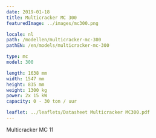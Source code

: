 ```yaml
---
date: 2019-01-18
title: Multicracker MC 300
featuredImage: ../images/mc300.png

locale: nl
path: /modellen/multicracker-mc-300
pathEN: /en/models/multicracker-mc-300

type: mc
model: 300

length: 1638 mm 
width: 1547 mm
height: 835 mm
weight: 1300 kg
power: 2x 15 kW
capacity: 0 - 30 ton / uur

leaflet: ../leaflets/Datasheet Multicracker MC300.pdf
---
```

Multicracker MC 11